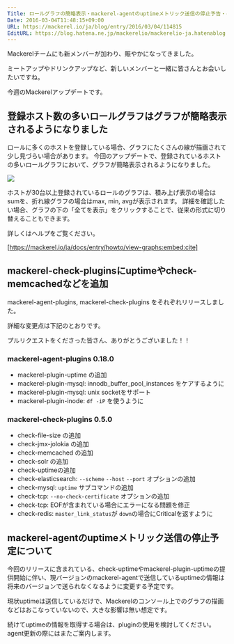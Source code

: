 ```yaml
---
Title: ロールグラフの簡略表示・mackerel-agentのuptimeメトリック送信の停止予告・check-uptimeやcheck-memcachedなどの追加
Date: 2016-03-04T11:48:15+09:00
URL: https://mackerel.io/ja/blog/entry/2016/03/04/114815
EditURL: https://blog.hatena.ne.jp/mackerelio/mackerelio-ja.hatenablog.mackerel.io/atom/entry/10328537792365628120
---
```


Mackerelチームにも新メンバーが加わり、賑やかになってきました。

ミートアップやドリンクアップなど、新しいメンバーと一緒に皆さんとお会いしたいですね。

今週のMackerelアップデートです。

## 登録ホスト数の多いロールグラフはグラフが簡略表示されるようになりました

ロールに多くのホストを登録している場合、グラフにたくさんの線が描画されて少し見づらい場合があります。
今回のアップデートで、登録されているホストの多いロールグラフにおいて、グラフが簡略表示されるようになりました。

![](https://cdn-ak.f.st-hatena.com/images/fotolife/m/mackerelio/20160229/20160229152333.png)

ホストが30台以上登録されているロールのグラフは、積み上げ表示の場合はsumを、折れ線グラフの場合はmax, min, avgが表示されます。
詳細を確認したい場合、グラフの下の「全てを表示」をクリックすることで、従来の形式に切り替えることもできます。

詳しくはヘルプをご覧ください。

[https://mackerel.io/ja/docs/entry/howto/view-graphs:embed:cite]

## mackerel-check-pluginsにuptimeやcheck-memcachedなどを追加

mackerel-agent-plugins, mackerel-check-plugins をそれぞれリリースしました。

詳細な変更点は下記のとおりです。

プルリクエストをくださった皆さん、ありがとうございました！！

### mackerel-agent-plugins 0.18.0

- mackerel-plugin-uptime の追加
- mackerel-plugin-mysql: innodb_buffer_pool_instances をケアするように
- mackerel-plugin-mysql: unix socketをサポート
- mackerel-plugin-inode: `df -iP` を使うように

### mackerel-check-plugins 0.5.0

- check-file-size の追加
- check-jmx-jolokia の追加
- check-memcached の追加
- check-solr の追加
- check-uptimeの追加
- check-elasticsearch: `--scheme` `--host` `--port` オプションの追加
- check-mysql: `uptime` サブコマンドの追加
- check-tcp: `--no-check-certificate` オプションの追加
- check-tcp: EOFが含まれている場合にエラーになる問題を修正
- check-redis: `master_link_status`が `down`の場合にCriticalを返すように

## mackerel-agentのuptimeメトリック送信の停止予定について

今回のリリースに含まれている、check-uptimeやmackerel-plugin-uptimeの提供開始に伴い、現バージョンのmackerel-agentで送信しているuptimeの情報は将来のバージョンで送られなくなるように変更する予定です。

現状uptimeは送信しているだけで、Mackerelのコンソール上でのグラフの描画などはおこなっていないので、大きな影響は無い想定です。

続けてuptimeの情報を取得する場合は、pluginの使用を検討してください。agent更新の際にはまたご案内します。
